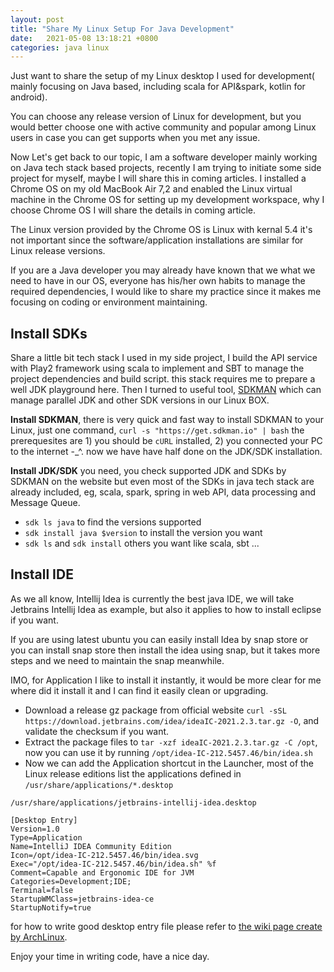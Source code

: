 ```yaml
---
layout: post
title: "Share My Linux Setup For Java Development" 
date:   2021-05-08 13:18:21 +0800
categories: java linux 
---
```


Just want to share the setup of my Linux desktop I used for development( mainly focusing on Java based, including scala for API&spark, kotlin for android).

You can choose any release version of Linux for development, but you would better choose one with active community and popular among Linux users in case you can get supports when you met any issue.

Now Let's get back to our topic, I am a software developer mainly working on Java tech stack based projects, recently I am trying to initiate some side project for myself, maybe I will share this in coming articles.
I installed a Chrome OS on my old MacBook Air 7,2 and enabled the Linux virtual machine in the Chrome OS for setting up my development workspace, why I choose Chrome OS I will share the details in coming article.

The Linux version provided by the Chrome OS is Linux with kernal 5.4 it's not important since the software/application installations are similar for Linux release versions. 

If you are a Java developer you may already have known that we what we need to have in our OS, everyone has his/her own habits to manage the required dependencies, I would like to share my practice since it makes me focusing on coding or environment maintaining.

## Install SDKs

Share a little bit tech stack I used in my side project, I build the API service with Play2 framework using scala to implement and SBT to manage the project dependencies and build script. this stack requires me to prepare a well JDK playground here.
Then I turned to useful tool, [SDKMAN](https://sdkman.io/) which can manage parallel JDK and other SDK versions in our Linux BOX.

**Install SDKMAN**, there is very quick and fast way to install SDKMAN to your Linux, just one command, `curl -s "https://get.sdkman.io" | bash` the prerequesites are 1) you should be `cURL` installed, 2) you connected your PC to the internet -_^. now we have have half done on the JDK/SDK installation.

**Install JDK/SDK** you need, you check supported JDK and SDKs by SDKMAN on the website but even most of the SDKs in java tech stack are already included, eg, scala, spark, spring in web API, data processing and Message Queue.

* `sdk ls java` to find the versions supported
* `sdk install java $version` to install the version you want
* `sdk ls` and `sdk install` others you want like scala, sbt ...


## Install IDE

As we all know, Intellij Idea is currently the best java IDE, we will take Jetbrains Intellij Idea as example, but also it applies to how to install eclipse if you want.

If you are using latest ubuntu you can easily install Idea by snap store or you can install snap store then install the idea using snap, but it takes more steps and we need to maintain the snap meanwhile.

IMO, for Application I like to install it instantly, it would be more clear for me where did it install it and I can find it easily clean or upgrading.

* Download a release gz package from official website `curl -sSL https://download.jetbrains.com/idea/ideaIC-2021.2.3.tar.gz -O`, and validate the checksum if you want.
* Extract the package files to `tar -xzf ideaIC-2021.2.3.tar.gz -C /opt`, now you can use it by running `/opt/idea-IC-212.5457.46/bin/idea.sh`
* Now we can add the Application shortcut in the Launcher, most of the Linux release editions list the applications defined in `/usr/share/applications/*.desktop`


```
/usr/share/applications/jetbrains-intellij-idea.desktop

[Desktop Entry]
Version=1.0
Type=Application
Name=IntelliJ IDEA Community Edition
Icon=/opt/idea-IC-212.5457.46/bin/idea.svg
Exec="/opt/idea-IC-212.5457.46/bin/idea.sh" %f
Comment=Capable and Ergonomic IDE for JVM
Categories=Development;IDE;
Terminal=false
StartupWMClass=jetbrains-idea-ce
StartupNotify=true
```

for how to write good desktop entry file please refer to [the wiki page create by ArchLinux](https://wiki.archlinux.org/title/desktop_entries).

Enjoy your time in writing code, have a nice day.
